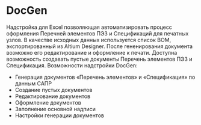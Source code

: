 # DocGen
Надстройка для Excel позволяющая автоматизировать процесс оформления Перечней элементов ПЭ3 и Спецификаций для печатных узлов. В качестве исходных данных используется список BOM, экспортированный из Altium Designer. После гененирования документа возможно его редактирование и оформление к печати.
Доступна возможность создавать пустые документы Перечень элементов ПЭ3 и Спецификация.
Возможности надстройки DocGen:

- Генерация документов «Перечень элементов» и «Спецификация» по данным САПР
- Создание пустых документов
- Редактирование документов
- Оформление документов
- Заполнение основной надписи
- Настройки генерации документов
